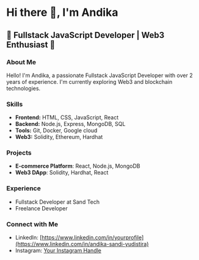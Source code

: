 # Hi there 👋, I'm Andika

## 🌟 Fullstack JavaScript Developer | Web3 Enthusiast 🌟

### About Me
Hello! I'm Andika, a passionate Fullstack JavaScript Developer with over 2 years of experience. I'm currently exploring Web3 and blockchain technologies.

### Skills
- **Frontend:** HTML, CSS, JavaScript, React
- **Backend:** Node.js, Express, MongoDB, SQL
- **Tools:** Git, Docker, Google cloud
- **Web3:** Solidity, Ethereum, Hardhat

### Projects
- **E-commerce Platform**: React, Node.js, MongoDB
- **Web3 DApp**: Solidity, Hardhat, React

### Experience
- Fullstack Developer at Sand Tech
- Freelance Developer

### Connect with Me
- LinkedIn: [https://www.linkedin.com/in/yourprofile](https://www.linkedin.com/in/andika-sandi-yudistira)
- Instagram: [Your Instagram Handle]((https://www.instagram.com/ndk.a_sndy/))

